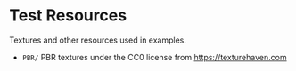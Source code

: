 # Test Resources

Textures and other resources used in examples.

* `PBR/` PBR textures under the CC0 license from https://texturehaven.com
